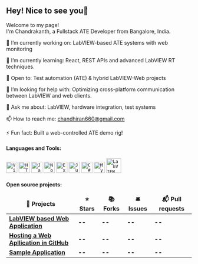 ## Hey! Nice to see you👋

Welcome to my page!  
I'm Chandrakanth, a Fullstack ATE Developer from Bangalore, India.

🔭 I’m currently working on: LabVIEW-based ATE systems with web monitoring 

🌱 I’m currently learning: React, REST APIs and advanced LabVIEW RT techniques.

👯 Open to: Test automation (ATE) & hybrid LabVIEW-Web projects

🤔 I’m looking for help with:  Optimizing cross-platform communication between LabVIEW and web clients.

💬 Ask me about:  LabVIEW, hardware integration, test systems 

📫 How to reach me: chandhiran660@gmail.com

⚡ Fun fact: Built a web-controlled ATE demo rig!

 
#### Languages and Tools:
<div align="left">
	<code><img width="30" src="https://raw.githubusercontent.com/marwin1991/profile-technology-icons/refs/heads/main/icons/visual_studio_code.png" alt="Visual Studio Code" title="Visual Studio Code"/></code>
	<code><img width="30" src="https://raw.githubusercontent.com/marwin1991/profile-technology-icons/refs/heads/main/icons/html.png" alt="HTML" title="HTML"/></code>
	<code><img width="30" src="https://raw.githubusercontent.com/marwin1991/profile-technology-icons/refs/heads/main/icons/javascript.png" alt="JavaScript" title="JavaScript"/></code>
	<code><img width="30" src="https://raw.githubusercontent.com/marwin1991/profile-technology-icons/refs/heads/main/icons/node_js.png" alt="Node.js" title="Node.js"/></code>
	<code><img width="30" src="https://raw.githubusercontent.com/marwin1991/profile-technology-icons/refs/heads/main/icons/express.png" alt="Express" title="Express"/></code>
  <code><img width="30" src="https://raw.githubusercontent.com/marwin1991/profile-technology-icons/refs/heads/main/icons/jupyter_notebook.png" alt="Jupyter Notebook" title="Jupyter Notebook"/></code>
	<code><img width="30" src="https://raw.githubusercontent.com/marwin1991/profile-technology-icons/refs/heads/main/icons/c%23.png" alt="C#" title="C#"/></code>
	<code><img width="30" src="https://raw.githubusercontent.com/marwin1991/profile-technology-icons/refs/heads/main/icons/mysql.png" alt="MySQL" title="MySQL"/></code>
	<code><img width="40" src="https://user-images.githubusercontent.com/57252765/72805263-bcc17000-3c52-11ea-988c-b4125a068cac.png" alt="LabVIEW" title="LabVIEW"/></code>
</div>

#### Open source projects:
<table>
  <thead align="center">
    <tr>
      <td><b>🎁 Projects</b></td>
      <td><b>⭐ Stars</b></td>
      <td><b>📚 Forks</b></td>
      <td><b>🛎 Issues</b></td>
      <td><b>📬 Pull requests</b></td>
    </tr>
  </thead>
  <tbody>
    <tr>
      <td><a href="https://github.com/Chandhir/LabVIEW-Based-We-Application.git"><b>LabVIEW based Web Application</b></a></td>
      <td><a target="_blank" rel="noopener noreferrer nofollow"><b>--</b></a></td>
      <td><a target="_blank" rel="noopener noreferrer nofollow" ><b>--</b></a></td>
      <td><a target="_blank" rel="noopener noreferrer nofollow" ><b>--</b></a></td>
      <td><a target="_blank" rel="noopener noreferrer nofollow" ></a><b>--</b></a></td>
    </tr>
	<tr>
      <td><a href="https://github.com/Chandhir/LabVIEW-Based-We-Application.git"><b>Hosting a Web Apllication in GitHub</b></a></td>
      <td><a target="_blank" rel="noopener noreferrer nofollow"><b>--</b></a></td>
      <td><a target="_blank" rel="noopener noreferrer nofollow" ><b>--</b></a></td>
      <td><a target="_blank" rel="noopener noreferrer nofollow" ><b>--</b></a></td>
      <td><a target="_blank" rel="noopener noreferrer nofollow" ></a><b>--</b></a></td>
    </tr>
	<tr>
      <td><a href="https://github.com/Chandhir/LabVIEW-Based-We-Application.git"><b>Sample Application</b></a></td>
      <td><a target="_blank" rel="noopener noreferrer nofollow"><b>--</b></a></td>
      <td><a target="_blank" rel="noopener noreferrer nofollow" ><b>--</b></a></td>
      <td><a target="_blank" rel="noopener noreferrer nofollow" ><b>--</b></a></td>
      <td><a target="_blank" rel="noopener noreferrer nofollow" ></a><b>--</b></a></td>
    </tr>
  </tbody>
</table>
<!--
**Chandhir/Chandhir** is a ✨ _special_ ✨ repository because its `README.md` (this file) appears on your GitHub profile.

Here are some ideas to get you started:

- 🔭 I’m currently working on ...
- 🌱 I’m currently learning ...
- 👯 I’m looking to collaborate on ...
- 🤔 I’m looking for help with ...
- 💬 Ask me about ...
- 📫 How to reach me: ...
- 😄 Pronouns: ...
- ⚡ Fun fact: ...
-->
